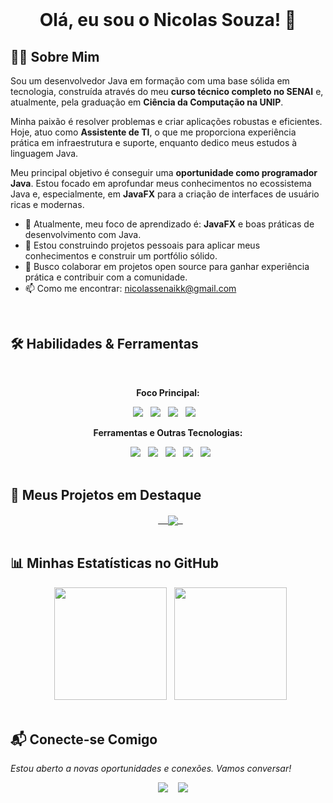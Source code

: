 <div align="center">
  
  <h1>Olá, eu sou o Nicolas Souza! 👋</h1>
</div>

## 👨‍💻 Sobre Mim

Sou um desenvolvedor Java em formação com uma base sólida em tecnologia, construída através do meu **curso técnico completo no SENAI** e, atualmente, pela graduação em **Ciência da Computação na UNIP**.

Minha paixão é resolver problemas e criar aplicações robustas e eficientes. Hoje, atuo como **Assistente de TI**, o que me proporciona experiência prática em infraestrutura e suporte, enquanto dedico meus estudos à linguagem Java.

Meu principal objetivo é conseguir uma **oportunidade como programador Java**. Estou focado em aprofundar meus conhecimentos no ecossistema Java e, especialmente, em **JavaFX** para a criação de interfaces de usuário ricas e modernas.

- 🌱 Atualmente, meu foco de aprendizado é: **JavaFX** e boas práticas de desenvolvimento com Java.
- 🔭 Estou construindo projetos pessoais para aplicar meus conhecimentos e construir um portfólio sólido.
- 👯 Busco colaborar em projetos open source para ganhar experiência prática e contribuir com a comunidade.
- 📫 Como me encontrar: nicolassenaikk@gmail.com

<br>

## 🛠️ Habilidades & Ferramentas

<div align="center">
  <p><strong>Foco Principal:</strong></p>
  <img src="https://img.shields.io/badge/Java-ED8B00?style=for-the-badge&logo=openjdk&logoColor=white" />
  <img src="https://img.shields.io/badge/JavaFX-007396?style=for-the-badge&logo=java&logoColor=white" />
  <img src="https://img.shields.io/badge/Spring-6DB33F?style=for-the-badge&logo=spring&logoColor=white" />
  <img src="https://img.shields.io/badge/MySQL-00000F?style=for-the-badge&logo=mysql&logoColor=white" />
  
  <p><strong>Ferramentas e Outras Tecnologias:</strong></p>
  <img src="https://img.shields.io/badge/Git-E34F26?style=for-the-badge&logo=git&logoColor=white" />
  <img src="https://img.shields.io/badge/GitHub-100000?style=for-the-badge&logo=github&logoColor=white" />
  <img src="https://img.shields.io/badge/VS_Code-007ACC?style=for-the-badge&logo=visual-studio-code&logoColor=white" />
  <img src="https://img.shields.io/badge/HTML5-E34F26?style=for-the-badge&logo=html5&logoColor=white" />
  <img src="https://img.shields.io/badge/CSS3-1572B6?style=for-the-badge&logo=css3&logoColor=white" />
</div>

<br>

## 🚀 Meus Projetos em Destaque

<div align="center">
  <a href="https://github.com/NicolasSouza21/JavaFX-Salao">
    <img align="center" src="https://github-readme-stats.vercel.app/api/pin/?username=NicolasSouza21&repo=JavaFX-Salao&theme=dracula&border_color=30A3DC" />
  </a>
</div>

<br>

## 📊 Minhas Estatísticas no GitHub

<div align="center">
  <img height="180em" src="https://github-readme-stats.vercel.app/api?username=NicolasSouza21&show_icons=true&theme=dracula&include_all_commits=true&count_private=true"/>
  <img height="180em" src="https://github-readme-stats.vercel.app/api/top-langs/?username=NicolasSouza21&layout=compact&langs_count=7&theme=dracula"/>
</div>

<br>

## 📬 Conecte-se Comigo

*Estou aberto a novas oportunidades e conexões. Vamos conversar!*

<div align="center"> 
  <a href="https://www.linkedin.com/in/nicolas-souza-015873357/" target="_blank"><img src="https://img.shields.io/badge/-LinkedIn-%230077B5?style=for-the-badge&logo=linkedin&logoColor=white" target="_blank"></a> 
  <a href="mailto:nicolassenaikk@gmail.com"><img src="https://img.shields.io/badge/-Gmail-%23333?style=for-the-badge&logo=gmail&logoColor=white" target="_blank"></a>
</div>
